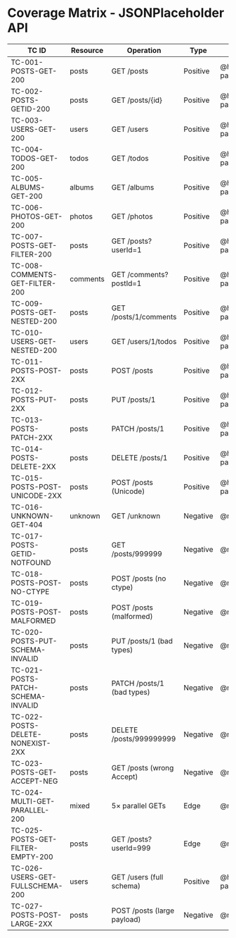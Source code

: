 # Coverage Matrix - JSONPlaceholder API

| TC ID                             | Resource | Operation                   | Type     | Tags        | Suite File                  |
| --------------------------------- | -------- | --------------------------- | -------- | ----------- | --------------------------- |
| TC-001-POSTS-GET-200              | posts    | GET /posts                  | Positive | @happy-path | tests/posts.spec.ts         |
| TC-002-POSTS-GETID-200            | posts    | GET /posts/{id}             | Positive | @happy-path | tests/posts.spec.ts         |
| TC-003-USERS-GET-200              | users    | GET /users                  | Positive | @happy-path | tests/users.spec.ts         |
| TC-004-TODOS-GET-200              | todos    | GET /todos                  | Positive | @happy-path | tests/todos.spec.ts         |
| TC-005-ALBUMS-GET-200             | albums   | GET /albums                 | Positive | @happy-path | tests/albums_photos.spec.ts |
| TC-006-PHOTOS-GET-200             | photos   | GET /photos                 | Positive | @happy-path | tests/albums_photos.spec.ts |
| TC-007-POSTS-GET-FILTER-200       | posts    | GET /posts?userId=1         | Positive | @happy-path | tests/posts.spec.ts         |
| TC-008-COMMENTS-GET-FILTER-200    | comments | GET /comments?postId=1      | Positive | @happy-path | tests/comments.spec.ts      |
| TC-009-POSTS-GET-NESTED-200       | posts    | GET /posts/1/comments       | Positive | @happy-path | tests/nested.spec.ts        |
| TC-010-USERS-GET-NESTED-200       | users    | GET /users/1/todos          | Positive | @happy-path | tests/nested.spec.ts        |
| TC-011-POSTS-POST-2XX             | posts    | POST /posts                 | Positive | @happy-path | tests/posts.spec.ts         |
| TC-012-POSTS-PUT-2XX              | posts    | PUT /posts/1                | Positive | @happy-path | tests/posts.spec.ts         |
| TC-013-POSTS-PATCH-2XX            | posts    | PATCH /posts/1              | Positive | @happy-path | tests/posts.spec.ts         |
| TC-014-POSTS-DELETE-2XX           | posts    | DELETE /posts/1             | Positive | @happy-path | tests/posts.spec.ts         |
| TC-015-POSTS-POST-UNICODE-2XX     | posts    | POST /posts (Unicode)       | Positive | @happy-path | tests/posts.spec.ts         |
| TC-016-UNKNOWN-GET-404            | unknown  | GET /unknown                | Negative | @negative   | tests/negative.spec.ts      |
| TC-017-POSTS-GETID-NOTFOUND       | posts    | GET /posts/999999           | Negative | @negative   | tests/negative.spec.ts      |
| TC-018-POSTS-POST-NO-CTYPE        | posts    | POST /posts (no ctype)      | Negative | @negative   | tests/negative.spec.ts      |
| TC-019-POSTS-POST-MALFORMED       | posts    | POST /posts (malformed)     | Negative | @negative   | tests/negative.spec.ts      |
| TC-020-POSTS-PUT-SCHEMA-INVALID   | posts    | PUT /posts/1 (bad types)    | Negative | @negative   | tests/negative.spec.ts      |
| TC-021-POSTS-PATCH-SCHEMA-INVALID | posts    | PATCH /posts/1 (bad types)  | Negative | @negative   | tests/negative.spec.ts      |
| TC-022-POSTS-DELETE-NONEXIST-2XX  | posts    | DELETE /posts/999999999     | Negative | @negative   | tests/negative.spec.ts      |
| TC-023-POSTS-GET-ACCEPT-NEG       | posts    | GET /posts (wrong Accept)   | Negative | @negative   | tests/negative.spec.ts      |
| TC-024-MULTI-GET-PARALLEL-200     | mixed    | 5× parallel GETs            | Edge     | @negative   | tests/edge.spec.ts          |
| TC-025-POSTS-GET-FILTER-EMPTY-200 | posts    | GET /posts?userId=999       | Edge     | @negative   | tests/negative.spec.ts      |
| TC-026-USERS-GET-FULLSCHEMA-200   | users    | GET /users (full schema)    | Positive | @happy-path | tests/users.spec.ts         |
| TC-027-POSTS-POST-LARGE-2XX       | posts    | POST /posts (large payload) | Negative | @negative   | tests/edge.spec.ts          |
